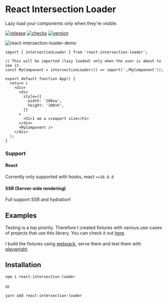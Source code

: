 # React Intersection Loader

Lazy load your components only when they're visible.

[![release](https://badgen.net/github/release/tzachbon/react-intersection-loader)](https://github.com/tzachbon/react-intersection-loader/releases)
[![checks](https://badgen.net/github/checks/tzachbon/react-intersection-loader)](https://github.com/tzachbon/react-intersection-loader/actions)
[![version](https://badgen.net/npm/v/react-intersection-loader)](https://www.npmjs.com/package/react-intersection-loader)

![react-intersection-loader-demo](https://github.com/tzachbon/react-intersection-loader/blob/master/react-intersection-loader.gif?raw=true)

```tsx
import { intersectionLoader } from 'react-intersection-loader';

// This will be imported (lazy loaded) only when the user is about to see it.
const MyComponent = intersectionLoader(() => import('./MyComponent'));

export default function App() {
  return (
    <div>
      <div
        style={{
          width: '100vw',
          height: '100vh',
        }}
      >
        <h1>I am a viewport size</h1>
      </div>
      <MyComponent />
    </div>
  );
}

```

### Support

#### React

Currently only supported with hooks, react `>=16.8.0`

#### SSR (Server-side rendering)

Full support SSR and hydration!

## Examples

Testing is a top priority. Therefore I created fixtures with various use-cases of projects that use this library.
You can check it out [here](./packages/react-intersection-loader/test/fixtures/).\
\
I build the fixtures using [webpack](https://webpack.js.org/), serve them and test them with [playwright](https://playwright.dev/).



## Installation

```sh
npm i react-intersection-loader
```
or

```sh
yarn add react-intersection-loader
```
